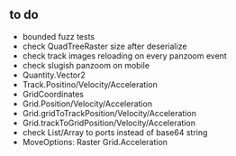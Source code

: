 ## to do

- bounded fuzz tests
- check QuadTreeRaster size after deserialize
- check track images reloading on every panzoom event
- check slugish panzoom on mobile
- Quantity.Vector2
- Track.Positino/Velocity/Acceleration
- GridCoordinates
- Grid.Position/Velocity/Acceleration
- Grid.gridToTrackPosition/Velocity/Acceleration
- Grid.trackToGridPosition/Velocity/Acceleration
- check List/Array to ports instead of base64 string
- MoveOptions: Raster Grid.Acceleration